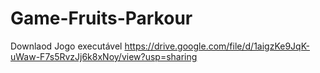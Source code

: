 # Game-Fruits-Parkour

Downlaod Jogo executável https://drive.google.com/file/d/1aigzKe9JqK-uWaw-F7s5RvzJj6k8xNoy/view?usp=sharing
